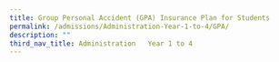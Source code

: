 ```yaml
---
title: Group Personal Accident (GPA) Insurance Plan for Students
permalink: /admissions/Administration-Year-1-to-4/GPA/
description: ""
third_nav_title: Administration   Year 1 to 4
---
```

